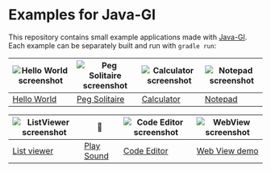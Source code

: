 # Examples for Java-GI

This repository contains small example applications made with [Java-GI](https://github.com/jwharm/java-gi). Each example can be separately built and run with `gradle run`:

| ![Hello World screenshot](https://github.com/jwharm/java-gi/blob/main/images/simple-helloworld.png) | ![Peg Solitaire screenshot](https://github.com/jwharm/java-gi/blob/main/images/peg-solitaire.png) | ![Calculator screenshot](https://github.com/jwharm/java-gi/blob/main/images/calculator.png) | ![Notepad screenshot](https://github.com/jwharm/java-gi/blob/main/images/notepad.png) |
| ---- | ---- | ---- | ---- |
| [Hello World](https://github.com/jwharm/java-gi-examples/tree/main/HelloWorld) | [Peg Solitaire](https://github.com/jwharm/java-gi-examples/tree/main/PegSolitaire) | [Calculator](https://github.com/jwharm/java-gi-examples/tree/main/Calculator) | [Notepad](https://github.com/jwharm/java-gi-examples/tree/main/Notepad) |

| ![ListViewer screenshot](https://github.com/jwharm/java-gi/blob/main/images/listviewer.png) | 🎵 | ![Code Editor screenshot](https://github.com/jwharm/java-gi/blob/main/images/codeeditor.png) | ![WebView screenshot](https://github.com/jwharm/java-gi/blob/main/images/webview.png)
| ---- | ---- | ---- | ---- |
| [List viewer](https://github.com/jwharm/java-gi-examples/tree/main/ListViewer) | [Play Sound](https://github.com/jwharm/java-gi-examples/tree/main/PlaySound) | [Code Editor](https://github.com/jwharm/java-gi-examples/tree/main/CodeEditor) | [Web View demo](https://github.com/jwharm/java-gi-examples/tree/main/WebView)
